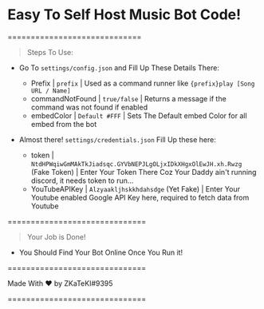 # Easy To Self Host Music Bot Code!

=============================


> Steps To Use:
- Go To `settings/config.json` and Fill Up These Details There: 
  * Prefix | `prefix` | Used as a command runner like `{prefix}play [Song URL / Name]`
  * commandNotFound | `true/false` | Returns a message if the command was not found if enabled
  * embedColor | `Default #FFF` | Sets The Default embed Color for all embed from the bot
  
- Almost there! `settings/credentials.json` Fill Up these here:
  * token | `NtdHPWqiwGmMAkTkJiadsqc.GYVbNEPJLgOLjxIDkXHgxOlEwJH.xh.Rwzg` (Fake Token) | Enter Your Token There Coz Your Daddy ain't running discord, it needs token to run...
  * YouTubeAPIKey | `Alzyaakljhskkhdahsdge` (Yet Fake) | Enter Your Youtube enabled Google API Key here, required to fetch data from Youtube
  
  
==============================


> Your Job is Done!
  * You Should Find Your Bot Online Once You Run it!
  

==============================

Made With ❤ by ZKaTeKI#9395

==============================
